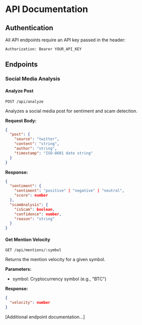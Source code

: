 # API Documentation

## Authentication

All API endpoints require an API key passed in the header:
```
Authorization: Bearer YOUR_API_KEY
```

## Endpoints

### Social Media Analysis

#### Analyze Post
```
POST /api/analyze
```

Analyzes a social media post for sentiment and scam detection.

**Request Body:**
```json
{
  "post": {
    "source": "twitter",
    "content": "string",
    "author": "string",
    "timestamp": "ISO-8601 date string"
  }
}
```

**Response:**
```json
{
  "sentiment": {
    "sentiment": "positive" | "negative" | "neutral",
    "score": number
  },
  "scamAnalysis": {
    "isScam": boolean,
    "confidence": number,
    "reason": "string"
  }
}
```

#### Get Mention Velocity
```
GET /api/mentions/:symbol
```

Returns the mention velocity for a given symbol.

**Parameters:**
- symbol: Cryptocurrency symbol (e.g., "BTC")

**Response:**
```json
{
  "velocity": number
}
```

[Additional endpoint documentation...]
